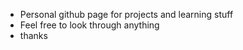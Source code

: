 - Personal github page for projects and learning stuff
- Feel free to look through anything
- thanks
